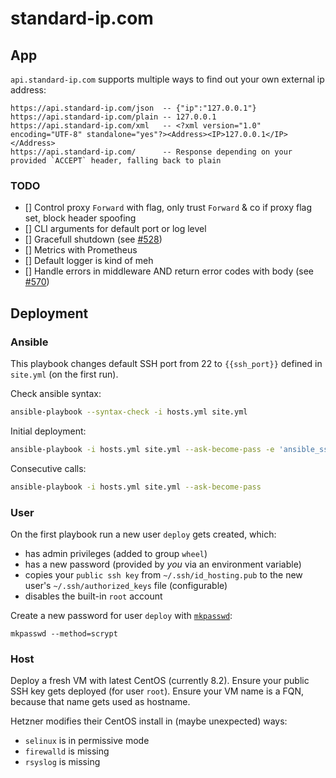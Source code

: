 # standard-ip.com

## App

`api.standard-ip.com` supports multiple ways to find out your own external ip address:

```text
https://api.standard-ip.com/json  -- {"ip":"127.0.0.1"}
https://api.standard-ip.com/plain -- 127.0.0.1
https://api.standard-ip.com/xml   -- <?xml version="1.0" encoding="UTF-8" standalone="yes"?><Address><IP>127.0.0.1</IP></Address>
https://api.standard-ip.com/      -- Response depending on your provided `ACCEPT` header, falling back to plain
```

### TODO

- [] Control proxy `Forward` with flag, only trust `Forward` & co if proxy flag set, block header spoofing
- [] CLI arguments for default port or log level
- [] Gracefull shutdown (see [#528](https://github.com/http-rs/tide/issues/528))
- [] Metrics with Prometheus
- [] Default logger is kind of meh
- [] Handle errors in middleware AND return error codes with body (see [#570](https://github.com/http-rs/tide/pull/570))

## Deployment

### Ansible

This playbook changes default SSH port from 22 to `{{ssh_port}}` defined in `site.yml` (on the first run).

Check ansible syntax:

```bash
ansible-playbook --syntax-check -i hosts.yml site.yml
```

Initial deployment:

```bash
ansible-playbook -i hosts.yml site.yml --ask-become-pass -e 'ansible_ssh_port=22'
```

Consecutive calls:

```bash
ansible-playbook -i hosts.yml site.yml --ask-become-pass
```

### User

On the first playbook run a new user `deploy` gets created, which:

- has admin privileges (added to group `wheel`)
- has a new password (provided by *you* via an environment variable)
- copies your `public ssh key` from `~/.ssh/id_hosting.pub` to the new user's `~/.ssh/authorized_keys` file (configurable)
- disables the built-in `root` account

Create a new password for user `deploy` with [`mkpasswd`](https://docs.ansible.com/ansible/latest/reference_appendices/faq.html#how-do-i-generate-encrypted-passwords-for-the-user-module):

```shell
mkpasswd --method=scrypt
```

### Host

Deploy a fresh VM with latest CentOS (currently 8.2).
Ensure your public SSH key gets deployed (for user `root`).
Ensure your VM name is a FQN, because that name gets used as hostname.

Hetzner modifies their CentOS install in (maybe unexpected) ways:

- `selinux` is in permissive mode
- `firewalld` is missing
- `rsyslog` is missing
